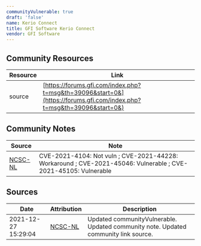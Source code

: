 ```yaml
---
communityVulnerable: true
draft: 'false'
name: Kerio Connect
title: GFI Software Kerio Connect
vendor: GFI Software
---
```



## Community Resources
| Resource | Link |
| --- | --- |
| source | [https://forums.gfi.com/index.php?t=msg&th=39096&start=0&](https://forums.gfi.com/index.php?t=msg&th=39096&start=0&) |

## Community Notes
| Source | Note |
| --- | --- |
| [NCSC-NL](https://github.com/NCSC-NL/log4shell/blob/main/software/README.md) | CVE-2021-4104: Not vuln ; CVE-2021-44228: Workaround ; CVE-2021-45046: Vulnerable ; CVE-2021-45105: Vulnerable </ul> |

## Sources
| Date | Attribution | Description |
| --- | --- | --- |
| 2021-12-27 15:29:04 | [NCSC-NL](https://github.com/NCSC-NL/log4shell/blob/main/software/README.md) | Updated communityVulnerable. Updated community note. Updated community link source.  |
